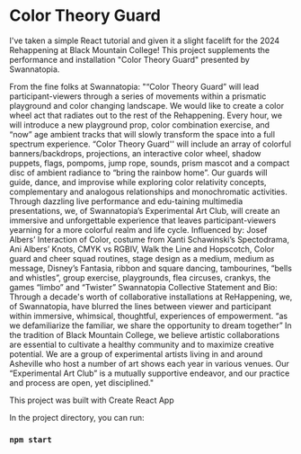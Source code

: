# Color Theory Guard

I've taken a simple React tutorial and given it a slight facelift for the 2024 Rehappening at Black Mountain College!
This project supplements the performance and installation "Color Theory Guard" presented by Swannatopia.

From the fine folks at Swannatopia: "“Color Theory Guard” will lead participant-viewers through a series of movements within a prismatic playground and color changing landscape. We would like to create a color wheel act that radiates out to the rest of the Rehappening. Every hour, we will introduce a new playground prop, color combination exercise, and “now” age ambient tracks that will slowly transform the space into a full spectrum experience. “Color Theory Guard'' will include an array of colorful banners/backdrops, projections, an interactive color wheel, shadow puppets, flags, pompoms, jump rope, sounds, prism mascot and a compact disc of ambient radiance to “bring the rainbow home”. Our guards will guide, dance, and improvise while exploring color relativity concepts, complementary and analogous relationships and monochromatic activities. Through dazzling live performance and edu-taining multimedia presentations, we, of Swannatopia’s Experimental Art Club, will create an immersive and unforgettable experience that leaves participant-viewers yearning for a more colorful realm and life cycle.
Influenced by: Josef Albers’ Interaction of Color, costume from Xanti Schawinski’s Spectodrama, Ani Albers’ Knots, CMYK vs RGBIV, Walk the Line and Hopscotch, Color guard and cheer squad routines, stage design as a medium, medium as message, Disney’s Fantasia, ribbon and square dancing, tambourines, “bells and whistles”, group exercise, playgrounds, flea circuses, crankys, the games “limbo” and “Twister”
Swannatopia Collective Statement and Bio:
Through a decade's worth of collaborative installations at ReHappening, we, of Swannatopia, have blurred the lines between viewer and participant within immersive, whimsical, thoughtful, experiences of empowerment.
“as we defamiliarize the familiar, we share the opportunity to dream together”
In the tradition of Black Mountain College, we believe artistic collaborations are essential to cultivate a healthy community and to maximize creative potential. We are a group of experimental artists living in and around Asheville who host a number of art shows each year in various venues. Our “Experimental Art Club” is a mutually supportive endeavor, and our practice and process are open, yet disciplined."

This project was built with Create React App

In the project directory, you can run:

### `npm start`

<!-- # Getting Started with Create React App

This project was bootstrapped with [Create React App](https://github.com/facebook/create-react-app).

## Available Scripts

In the project directory, you can run:

### `npm start`

Runs the app in the development mode.\
Open [http://localhost:3000](http://localhost:3000) to view it in your browser.

The page will reload when you make changes.\
You may also see any lint errors in the console.

### `npm test`

Launches the test runner in the interactive watch mode.\
See the section about [running tests](https://facebook.github.io/create-react-app/docs/running-tests) for more information.

### `npm run build`

Builds the app for production to the `build` folder.\
It correctly bundles React in production mode and optimizes the build for the best performance.

The build is minified and the filenames include the hashes.\
Your app is ready to be deployed!

See the section about [deployment](https://facebook.github.io/create-react-app/docs/deployment) for more information.

### `npm run eject`

**Note: this is a one-way operation. Once you `eject`, you can't go back!**

If you aren't satisfied with the build tool and configuration choices, you can `eject` at any time. This command will remove the single build dependency from your project.

Instead, it will copy all the configuration files and the transitive dependencies (webpack, Babel, ESLint, etc) right into your project so you have full control over them. All of the commands except `eject` will still work, but they will point to the copied scripts so you can tweak them. At this point you're on your own.

You don't have to ever use `eject`. The curated feature set is suitable for small and middle deployments, and you shouldn't feel obligated to use this feature. However we understand that this tool wouldn't be useful if you couldn't customize it when you are ready for it.

## Learn More

You can learn more in the [Create React App documentation](https://facebook.github.io/create-react-app/docs/getting-started).

To learn React, check out the [React documentation](https://reactjs.org/).

### Code Splitting

This section has moved here: [https://facebook.github.io/create-react-app/docs/code-splitting](https://facebook.github.io/create-react-app/docs/code-splitting)

### Analyzing the Bundle Size

This section has moved here: [https://facebook.github.io/create-react-app/docs/analyzing-the-bundle-size](https://facebook.github.io/create-react-app/docs/analyzing-the-bundle-size)

### Making a Progressive Web App

This section has moved here: [https://facebook.github.io/create-react-app/docs/making-a-progressive-web-app](https://facebook.github.io/create-react-app/docs/making-a-progressive-web-app)

### Advanced Configuration

This section has moved here: [https://facebook.github.io/create-react-app/docs/advanced-configuration](https://facebook.github.io/create-react-app/docs/advanced-configuration)

### Deployment

This section has moved here: [https://facebook.github.io/create-react-app/docs/deployment](https://facebook.github.io/create-react-app/docs/deployment)

### `npm run build` fails to minify

This section has moved here: [https://facebook.github.io/create-react-app/docs/troubleshooting#npm-run-build-fails-to-minify](https://facebook.github.io/create-react-app/docs/troubleshooting#npm-run-build-fails-to-minify) -->
